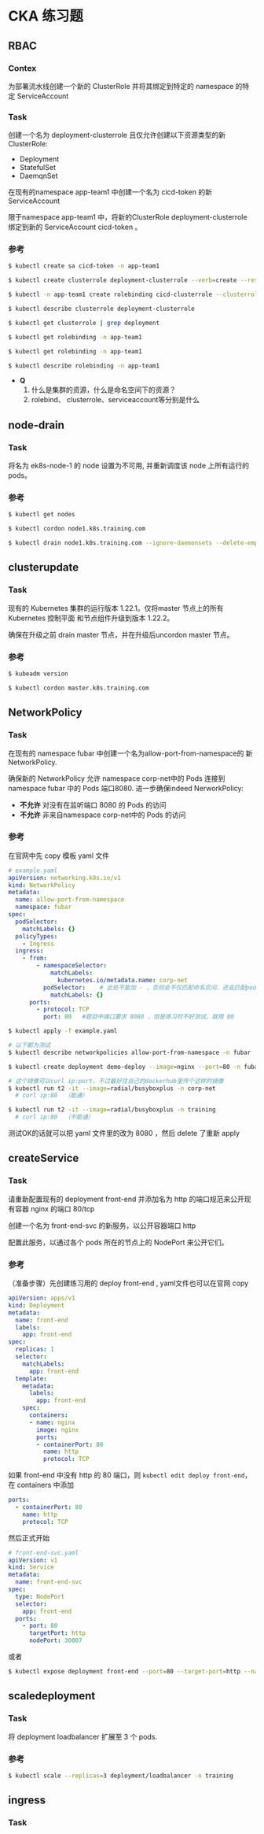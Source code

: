 # CKA 练习题

## RBAC

### Contex  

  为部署流水线创建一个新的 ClusterRole 并将其绑定到特定的 namespace 的特定 ServiceAccount

### Task

  创建一个名为 deployment-clusterrole 且仅允许创建以下资源类型的新 ClusterRole:

- Deployment
- StatefulSet
- DaemqnSet

在现有的namespace app-team1 中创建一个名为 cicd-token 的新 ServiceAccount

限于namespace app-team1 中，将新的ClusterRole deployment-clusterrole 绑定到新的 ServiceAccount cicd-token 。

### 参考

```bash
$ kubectl create sa cicd-token -n app-team1 

$ kubectl create clusterrole deployment-clusterrole --verb=create --resource=deployments,statefulsets,daemonsets

$ kubectl -n app-team1 create rolebinding cicd-clusterrole --clusterrole=deployment-clusterrole --serviceaccount=app-team1:cicd-token

$ kubectl describe clusterrole deployment-clusterrole

$ kubectl get clusterrole | grep deployment

$ kubectl get rolebinding -n app-team1

$ kubectl get rolebinding -n app-team1

$ kubectl describe rolebinding -n app-team1 
```

- __Q__
  1. 什么是集群的资源，什么是命名空间下的资源？
  2. rolebind、 clusterrole、serviceaccount等分别是什么

## node-drain

### Task

  将名为 ek8s-node-1 的 node 设置为不可用, 并重新调度该 node 上所有运行的 pods。

### 参考

```bash
$ kubectl get nodes

$ kubectl cordon node1.k8s.training.com

$ kubectl drain node1.k8s.training.com --ignore-daemonsets --delete-emptydir-data --force
  ```

## clusterupdate

### Task

  现有的 Kubernetes 集群的运行版本 1.22.1。仅将master 节点上的所有 Kubernetes 控制平面 和节点组件升级到版本 1.22.2。

  确保在升级之前 drain master 节点，并在升级后uncordon master 节点。

### 参考

```bash
$ kubeadm version

$ kubectl cordon master.k8s.training.com


```

## NetworkPolicy

### Task

在现有的 namespace fubar 中创建一个名为allow-port-from-namespace的 新 NetworkPolicy.

确保新的 NetworkPolicy 允许 namespace corp-net中的 Pods 连接到 namespace fubar 中的 Pods 端口8080.
进一步确保indeed NerworkPolicy:

- __不允许__ 对没有在监听端口 8080 的 Pods 的访问
- __不允许__ 非来自namespace corp-net中的 Pods 的访问

### 参考

在官网中先 copy 模板 yaml 文件

```yaml
# example.yaml
apiVersion: networking.k8s.io/v1
kind: NetworkPolicy
metadata:
  name: allow-port-from-namespace
  namespace: fubar
spec:
  podSelector:
    matchLabels: {}
  policyTypes:
    - Ingress
  ingress:
    - from:
        - namespaceSelector:
            matchLabels:
              kubernetes.io/metadata.name: corp-net
          podSelector:    # 此处不能加 - ，否则会不仅匹配命名空间，还会匹配pod，而不是匹配命名空间下的pod
            matchLabels: {}
      ports:
        - protocol: TCP
          port: 80   #题目中端口要求 8080 ，但是练习时不好测试，就用 80  
```

```bash
$ kubectl apply -f example.yaml

# 以下都为测试
$ kubectl describe networkpolicies allow-port-from-namespace -n fubar

$ kubectl create deployment demo-deploy --image=nginx --port=80 -n fubar

# 这个镜像可以curl ip:port，不过最好往自己的dockerhub里传个这样的镜像
$ kubectl run t2 -it --image=radial/busyboxplus -n corp-net 
  # curl ip:80  （能通）

$ kubectl run t2 -it --image=radial/busyboxplus -n training
  # curl ip:80  （不能通）
```

测试OK的话就可以把 yaml 文件里的改为 8080 ，然后 delete 了重新 apply

## createService

### Task

请重新配置现有的 deployment front-end 并添加名为 http 的端口规范来公开现有容器 nginx 的端口 80/tcp

创建一个名为 front-end-svc 的新服务，以公开容器端口 http

配置此服务，以通过各个 pods 所在的节点上的 NodePort 来公开它们。

### 参考

（准备步骤）先创建练习用的 deploy front-end , yaml文件也可以在官网 copy
```yaml
apiVersion: apps/v1
kind: Deployment
metadata:
  name: front-end
  labels:
    app: front-end
spec:
  replicas: 1
  selector:
    matchLabels:
      app: front-end
  template:
    metadata:
      labels:
        app: front-end
    spec:
      containers:
      - name: nginx
        image: nginx
        ports:
        - containerPort: 80
          name: http
          protocol: TCP
```
如果 front-end 中没有 http 的 80 端口，则 `kubectl edit deploy front-end`，在 containers 中添加
```yaml
ports:
  - containerPort: 80
    name: http
    protocol: TCP
```
然后正式开始

```yaml
# front-end-svc.yaml
apiVersion: v1
kind: Service
metadata:
  name: front-end-svc
spec:
  type: NodePort
  selector:
    app: front-end
  ports:
    - port: 80
      targetPort: http
      nodePort: 30007
```
或者

```bash
$ kubectl expose deployment front-end --port=80 --target-port=http --name=front-end-svc2 --type=NodePort
```

## scaledeployment

### Task

将 deployment loadbalancer 扩展至 3 个 pods.

### 参考

```bash
$ kubectl scale --replicas=3 deployment/loadbalancer -n training
```

## ingress

### Task

